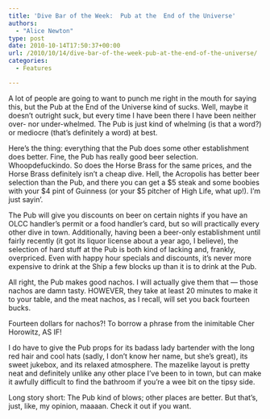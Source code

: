 ```yaml
---
title: 'Dive Bar of the Week:  Pub at the  End of the Universe'
authors: 
  - "Alice Newton"
type: post
date: 2010-10-14T17:50:37+00:00
url: /2010/10/14/dive-bar-of-the-week-pub-at-the-end-of-the-universe/
categories:
  - Features

---
```

A lot of people are going to want to punch me right in the mouth for saying this, but the Pub at the End of the Universe kind of sucks. Well, maybe it doesn’t outright suck, but every time I have been there I have been neither over- nor under-whelmed. The Pub is just kind of whelming (is that a word?) or mediocre (that’s definitely a word) at best.

Here’s the thing: everything that the Pub does some other establishment does better. Fine, the Pub has really good beer selection. Whoopdefuckindo. So does the Horse Brass for the same prices, and the Horse Brass definitely isn’t a cheap dive. Hell, the Acropolis has better beer selection than the Pub, and there you can get a $5 steak and some boobies with your $4 pint of Guinness (or your $5 pitcher of High Life, what up!). I’m just sayin’.

The Pub will give you discounts on beer on certain nights if you have an OLCC handler’s permit or a food handler’s card, but so will practically every other dive in town. Additionally, having been a beer-only establishment until fairly recently (it got its liquor license about a year ago, I believe), the selection of hard stuff at the Pub is both kind of lacking and, frankly, overpriced. Even with happy hour specials and discounts, it’s never more expensive to drink at the Ship a few blocks up than it is to drink at the Pub.

All right, the Pub makes good nachos. I will actually give them that — those nachos are damn tasty. HOWEVER, they take at least 20 minutes to make it to your table, and the meat nachos, as I recall, will set you back fourteen bucks.

Fourteen dollars for nachos?! To borrow a phrase from the inimitable Cher Horowitz, AS IF!

I do have to give the Pub props for its badass lady bartender with the long red hair and cool hats (sadly, I don’t know her name, but she’s great), its sweet jukebox, and its relaxed atmosphere. The mazelike layout is pretty neat and definitely unlike any other place I’ve been to in town, but can make it awfully difficult to find the bathroom if you’re a wee bit on the tipsy side.

Long story short: The Pub kind of blows; other places are better. But that’s, just, like, my opinion, maaaan. Check it out if you want.